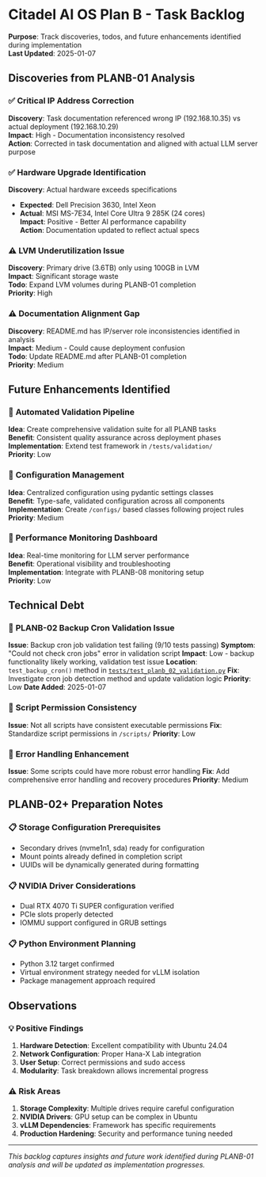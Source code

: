 # Citadel AI OS Plan B - Task Backlog

**Purpose**: Track discoveries, todos, and future enhancements identified during implementation  
**Last Updated**: 2025-01-07  

## Discoveries from PLANB-01 Analysis

### ✅ **Critical IP Address Correction**
**Discovery**: Task documentation referenced wrong IP (192.168.10.35) vs actual deployment (192.168.10.29)  
**Impact**: High - Documentation inconsistency resolved  
**Action**: Corrected in task documentation and aligned with actual LLM server purpose  

### ✅ **Hardware Upgrade Identification**
**Discovery**: Actual hardware exceeds specifications  
- **Expected**: Dell Precision 3630, Intel Xeon  
- **Actual**: MSI MS-7E34, Intel Core Ultra 9 285K (24 cores)  
**Impact**: Positive - Better AI performance capability  
**Action**: Documentation updated to reflect actual specs  

### ⚠️ **LVM Underutilization Issue**
**Discovery**: Primary drive (3.6TB) only using 100GB in LVM  
**Impact**: Significant storage waste  
**Todo**: Expand LVM volumes during PLANB-01 completion  
**Priority**: High  

### ⚠️ **Documentation Alignment Gap**
**Discovery**: README.md has IP/server role inconsistencies identified in analysis  
**Impact**: Medium - Could cause deployment confusion  
**Todo**: Update README.md after PLANB-01 completion  
**Priority**: Medium  

## Future Enhancements Identified

### 🔮 **Automated Validation Pipeline**
**Idea**: Create comprehensive validation suite for all PLANB tasks  
**Benefit**: Consistent quality assurance across deployment phases  
**Implementation**: Extend test framework in `/tests/validation/`  
**Priority**: Low  

### 🔮 **Configuration Management**
**Idea**: Centralized configuration using pydantic settings classes  
**Benefit**: Type-safe, validated configuration across all components  
**Implementation**: Create `/configs/` based classes following project rules  
**Priority**: Medium  

### 🔮 **Performance Monitoring Dashboard**
**Idea**: Real-time monitoring for LLM server performance  
**Benefit**: Operational visibility and troubleshooting  
**Implementation**: Integrate with PLANB-08 monitoring setup  
**Priority**: Low  

## Technical Debt

### 🔧 **PLANB-02 Backup Cron Validation Issue**
**Issue**: Backup cron job validation test failing (9/10 tests passing)
**Symptom**: "Could not check cron jobs" error in validation script
**Impact**: Low - backup functionality likely working, validation test issue
**Location**: `test_backup_cron()` method in [`tests/test_planb_02_validation.py`](../tests/test_planb_02_validation.py)
**Fix**: Investigate cron job detection method and update validation logic
**Priority**: Low
**Date Added**: 2025-01-07

### 🔧 **Script Permission Consistency**
**Issue**: Not all scripts have consistent executable permissions
**Fix**: Standardize script permissions in `/scripts/`
**Priority**: Low

### 🔧 **Error Handling Enhancement**
**Issue**: Some scripts could have more robust error handling
**Fix**: Add comprehensive error handling and recovery procedures
**Priority**: Medium

## PLANB-02+ Preparation Notes

### 📋 **Storage Configuration Prerequisites**
- Secondary drives (nvme1n1, sda) ready for configuration
- Mount points already defined in completion script
- UUIDs will be dynamically generated during formatting

### 📋 **NVIDIA Driver Considerations**
- Dual RTX 4070 Ti SUPER configuration verified
- PCIe slots properly detected
- IOMMU support configured in GRUB settings

### 📋 **Python Environment Planning**
- Python 3.12 target confirmed
- Virtual environment strategy needed for vLLM isolation
- Package management approach required

## Observations

### 💡 **Positive Findings**
1. **Hardware Detection**: Excellent compatibility with Ubuntu 24.04
2. **Network Configuration**: Proper Hana-X Lab integration
3. **User Setup**: Correct permissions and sudo access
4. **Modularity**: Task breakdown allows incremental progress

### ⚠️ **Risk Areas**
1. **Storage Complexity**: Multiple drives require careful configuration
2. **NVIDIA Drivers**: GPU setup can be complex in Ubuntu
3. **vLLM Dependencies**: Framework has specific requirements
4. **Production Hardening**: Security and performance tuning needed

---

*This backlog captures insights and future work identified during PLANB-01 analysis and will be updated as implementation progresses.*